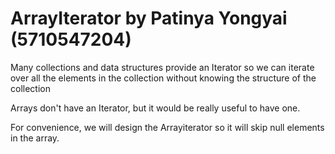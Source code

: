 # ArrayIterator by Patinya Yongyai (5710547204)

Many collections and data structures provide an Iterator so we can iterate over all the elements in the collection without knowing the structure of the collection

Arrays don't have an Iterator, but it would be really useful to have one.

For convenience, we will design the Arrayiterator so it will skip null elements in the array.
